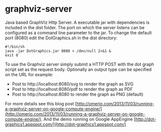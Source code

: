 graphviz-server
===============

Java based GraphViz Http Server. A executable jar with dependencies is included in the dist folder. The port on which the server listens can be configured as a command line parameter to the jar. To change the default port (8080) edit the DotGraphics.sh in the dist directory:

```
#!/bin/sh
java -jar DotGraphics.jar 8080 > /dev/null 2>&1 &
exit 0
```

To use the Graphviz server simply submit a HTTP POST with the dot graph script set as the request body. Optionally an output type can be specified on the URL for example:

* Post to http://localhost:8080/svg to render the graph as SVG
* Post to http://localhost:8080/pdf to render the graph as PDF
* Post to http://localhost:8080 to render the graph as PNG (default)

For more details see this blog post [http://omerio.com/2013/11/03/running-a-graphviz-server-on-google-compute-engine/](http://omerio.com/2013/11/03/running-a-graphviz-server-on-google-compute-engine/).
And the demo running on Google AppEngine [http://dot-graphics1.appspot.com/](http://dot-graphics1.appspot.com/) 
